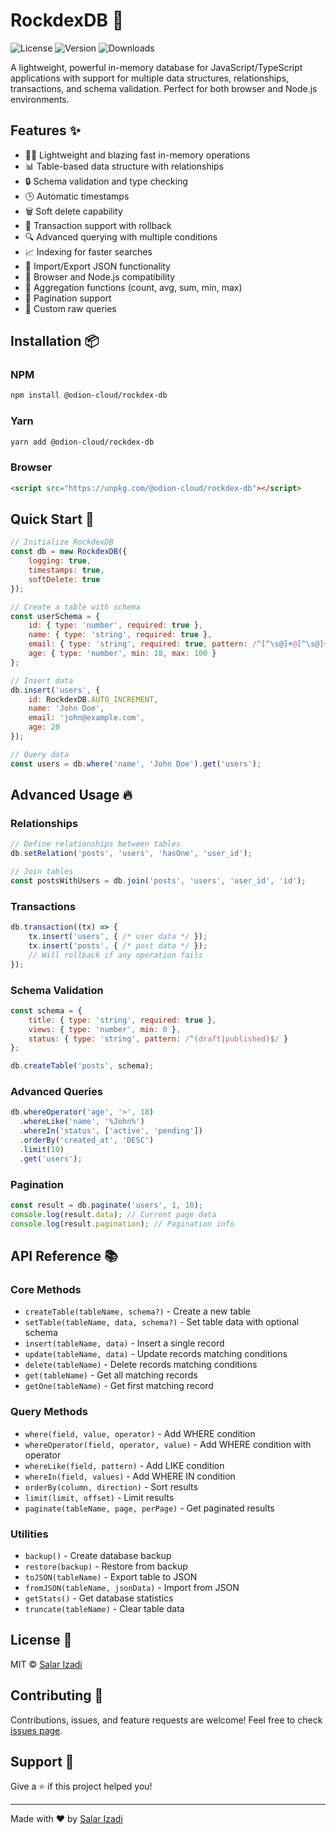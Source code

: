 # RockdexDB 💾

![License](https://img.shields.io/npm/l/@odion-cloud/rockdex-db)
![Version](https://img.shields.io/npm/v/@odion-cloud/rockdex-db)
![Downloads](https://img.shields.io/npm/dt/@odion-cloud/rockdex-db)

A lightweight, powerful in-memory database for JavaScript/TypeScript applications with support for multiple data structures, relationships, transactions, and schema validation. Perfect for both browser and Node.js environments.

## Features ✨

- 🏃‍♂️ Lightweight and blazing fast in-memory operations
- 📊 Table-based data structure with relationships
- 🔒 Schema validation and type checking
- 🕒 Automatic timestamps
- 🗑️ Soft delete capability
- 📝 Transaction support with rollback
- 🔍 Advanced querying with multiple conditions
- 📈 Indexing for faster searches
- 🔄 Import/Export JSON functionality
- 📱 Browser and Node.js compatibility
- 🧮 Aggregation functions (count, avg, sum, min, max)
- 📄 Pagination support
- 🎯 Custom raw queries

## Installation 📦

### NPM
```bash
npm install @odion-cloud/rockdex-db
```

### Yarn
```bash
yarn add @odion-cloud/rockdex-db
```

### Browser
```html
<script src="https://unpkg.com/@odion-cloud/rockdex-db"></script>
```

## Quick Start 🚀

```javascript
// Initialize RockdexDB
const db = new RockdexDB({
    logging: true,
    timestamps: true,
    softDelete: true
});

// Create a table with schema
const userSchema = {
    id: { type: 'number', required: true },
    name: { type: 'string', required: true },
    email: { type: 'string', required: true, pattern: /^[^\s@]+@[^\s@]+\.[^\s@]+$/ },
    age: { type: 'number', min: 18, max: 100 }
};

// Insert data
db.insert('users', {
    id: RockdexDB.AUTO_INCREMENT,
    name: 'John Doe',
    email: 'john@example.com',
    age: 20
});

// Query data
const users = db.where('name', 'John Doe').get('users');
```

## Advanced Usage 🔥

### Relationships
```javascript
// Define relationships between tables
db.setRelation('posts', 'users', 'hasOne', 'user_id');

// Join tables
const postsWithUsers = db.join('posts', 'users', 'user_id', 'id');
```

### Transactions
```javascript
db.transaction((tx) => {
    tx.insert('users', { /* user data */ });
    tx.insert('posts', { /* post data */ });
    // Will rollback if any operation fails
});
```

### Schema Validation
```javascript
const schema = {
    title: { type: 'string', required: true },
    views: { type: 'number', min: 0 },
    status: { type: 'string', pattern: /^(draft|published)$/ }
};

db.createTable('posts', schema);
```

### Advanced Queries
```javascript
db.whereOperator('age', '>', 18)
  .whereLike('name', '%John%')
  .whereIn('status', ['active', 'pending'])
  .orderBy('created_at', 'DESC')
  .limit(10)
  .get('users');
```

### Pagination
```javascript
const result = db.paginate('users', 1, 10);
console.log(result.data); // Current page data
console.log(result.pagination); // Pagination info
```

## API Reference 📚

### Core Methods
- `createTable(tableName, schema?)` - Create a new table
- `setTable(tableName, data, schema?)` - Set table data with optional schema
- `insert(tableName, data)` - Insert a single record
- `update(tableName, data)` - Update records matching conditions
- `delete(tableName)` - Delete records matching conditions
- `get(tableName)` - Get all matching records
- `getOne(tableName)` - Get first matching record

### Query Methods
- `where(field, value, operator)` - Add WHERE condition
- `whereOperator(field, operator, value)` - Add WHERE condition with operator
- `whereLike(field, pattern)` - Add LIKE condition
- `whereIn(field, values)` - Add WHERE IN condition
- `orderBy(column, direction)` - Sort results
- `limit(limit, offset)` - Limit results
- `paginate(tableName, page, perPage)` - Get paginated results

### Utilities
- `backup()` - Create database backup
- `restore(backup)` - Restore from backup
- `toJSON(tableName)` - Export table to JSON
- `fromJSON(tableName, jsonData)` - Import from JSON
- `getStats()` - Get database statistics
- `truncate(tableName)` - Clear table data

## License 📄

MIT © [Salar Izadi](https://github.com/salarizadi)

## Contributing 🤝

Contributions, issues, and feature requests are welcome! Feel free to check [issues page](https://github.com/odion-cloud/rockdex-db/issues).

## Support 🌟

Give a ⭐️ if this project helped you!

---

Made with ❤️ by [Salar Izadi](https://github.com/salarizadi)